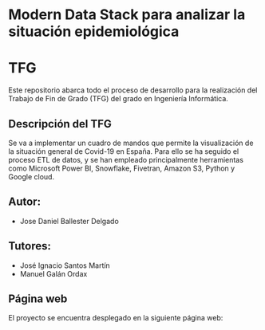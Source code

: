 # Modern Data Stack para analizar la situación epidemiológica

# TFG
Este repositorio abarca todo el proceso de desarrollo para la realización del Trabajo de Fin de Grado (TFG) del grado en Ingeniería Informática.

## Descripción del TFG
Se va a implementar un cuadro de mandos que permite la visualización de la situación general de Covid-19 en España. Para ello se ha seguido el proceso ETL de datos, y se han empleado principalmente herramientas como Microsoft Power BI, Snowflake, Fivetran, Amazon S3, Python y Google cloud.

## Autor: 
- Jose Daniel Ballester Delgado

## Tutores:
- José Ignacio Santos Martín
- Manuel Galán Ordax

## Página web
El proyecto se encuentra desplegado en la siguiente página web: 
